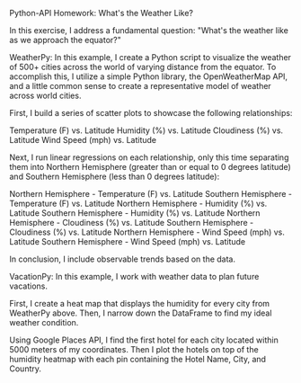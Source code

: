 Python-API Homework: What's the Weather Like?

In this exercise, I address a fundamental question: "What's the weather like as we approach the equator?"

WeatherPy:
In this example, I create a Python script to visualize the weather of 500+ cities across the world of varying distance from the equator. To accomplish this, I utilize a simple Python library, the OpenWeatherMap API, and a little common sense to create a representative model of weather across world cities.

First, I build a series of scatter plots to showcase the following relationships:

Temperature (F) vs. Latitude
Humidity (%) vs. Latitude
Cloudiness (%) vs. Latitude
Wind Speed (mph) vs. Latitude

Next, I run linear regressions on each relationship, only this time separating them into Northern Hemisphere (greater than or equal to 0 degrees latitude) and Southern Hemisphere (less than 0 degrees latitude):

Northern Hemisphere - Temperature (F) vs. Latitude
Southern Hemisphere - Temperature (F) vs. Latitude
Northern Hemisphere - Humidity (%) vs. Latitude
Southern Hemisphere - Humidity (%) vs. Latitude
Northern Hemisphere - Cloudiness (%) vs. Latitude
Southern Hemisphere - Cloudiness (%) vs. Latitude
Northern Hemisphere - Wind Speed (mph) vs. Latitude
Southern Hemisphere - Wind Speed (mph) vs. Latitude

In conclusion, I include observable trends based on the data.

VacationPy: 
In this example, I work with weather data to plan future vacations. 

First, I create a heat map that displays the humidity for every city from WeatherPy above. Then, I narrow down the DataFrame to find my ideal weather condition. 

Using Google Places API, I find the first hotel for each city located within 5000 meters of my coordinates. Then I plot the hotels on top of the humidity heatmap with each pin containing the Hotel Name, City, and Country.

